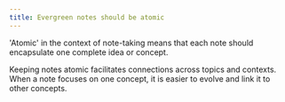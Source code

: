 ```yaml
---
title: Evergreen notes should be atomic
---
```

'Atomic' in the context of note-taking means that each note should encapsulate one complete idea or concept.

Keeping notes atomic facilitates connections across topics and contexts. When a note focuses on one concept, it is easier to evolve and link it to other concepts.